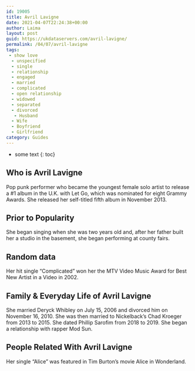 ```yaml
---
id: 19005
title: Avril Lavigne
date: 2021-04-07T22:24:38+00:00
author: Laima
layout: post
guid: https://ukdataservers.com/avril-lavigne/
permalink: /04/07/avril-lavigne
tags:
 - show love
  - unspecified
  - single
  - relationship
  - engaged
  - married
  - complicated
  - open relationship
  - widowed
  - separated
  - divorced
   - Husband
  - Wife
  - Boyfriend
  - Girlfriend
category: Guides
---
```


* some text
{: toc}


## Who is Avril Lavigne
                  
                  
                  
Pop punk performer who became the youngest female solo artist to release a #1 album in the U.K. with Let Go, which was nominated for eight Grammy Awards. She released her self-titled fifth album in November 2013. 
                  
              
            
              
            
                
                
                
## Prior to Popularity
                  
                  
                  
She began singing when she was two years old and, after her father built her a studio in the basement, she began performing at county fairs. 
                  
              
            
              
            
                
                
                
## Random data
                  
                  
                  
Her hit single &#8220;Complicated&#8221; won her the MTV Video Music Award for Best New Artist in a Video in 2002. 
                  
              
            
              
            
                
                
                
## Family & Everyday Life of Avril Lavigne
                  
                  
                  
She married Deryck Whibley on July 15, 2006 and divorced him on November 16, 2010. She was then married to Nickelback&#8217;s Chad Kroeger from 2013 to 2015. She dated Phillip Sarofim from 2018 to 2019. She began a relationship with rapper Mod Sun.
                  
              
            
              
            
                
                
                
## People Related With Avril Lavigne
                  
                  
                  
Her single &#8220;Alice&#8221; was featured in Tim Burton&#8217;s movie Alice in Wonderland.  
                  
              
            
              
            
                
              
            
              
              
            
            
              
            
          
          
          